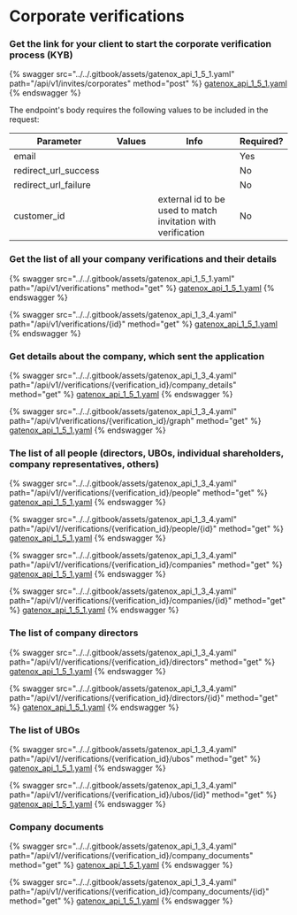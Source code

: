 # Corporate verifications

### Get the link for your client to start the corporate verification process (KYB)

{% swagger src="../../.gitbook/assets/gatenox_api_1_5_1.yaml" path="/api/v1/invites/corporates" method="post" %}
[gatenox_api_1_5_1.yaml](../../.gitbook/assets/gatenox_api_1_5_1.yaml)
{% endswagger %}

The endpoint's body requires the following values to be included in the request:

<table><thead><tr><th width="203">Parameter</th><th width="109">Values</th><th width="316">Info</th><th>Required?</th></tr></thead><tbody><tr><td>email</td><td></td><td></td><td>Yes</td></tr><tr><td>redirect_url_success</td><td></td><td></td><td>No</td></tr><tr><td>redirect_url_failure</td><td></td><td></td><td>No</td></tr><tr><td>customer_id</td><td></td><td>external id to be used to match invitation with verification</td><td>No</td></tr></tbody></table>

### Get the list of all your company verifications and their details

{% swagger src="../../.gitbook/assets/gatenox_api_1_5_1.yaml" path="/api/v1/verifications" method="get" %}
[gatenox_api_1_5_1.yaml](../../.gitbook/assets/gatenox_api_1_5_1.yaml)
{% endswagger %}

{% swagger src="../../.gitbook/assets/gatenox_api_1_3_4.yaml" path="/api/v1/verifications/{id}" method="get" %}
[gatenox_api_1_5_1.yaml](../../.gitbook/assets/gatenox_api_1_5_1.yaml)
{% endswagger %}

### Get details about the company, which sent the application

{% swagger src="../../.gitbook/assets/gatenox_api_1_3_4.yaml" path="/api/v1//verifications/{verification_id}/company_details" method="get" %}
[gatenox_api_1_5_1.yaml](../../.gitbook/assets/gatenox_api_1_5_1.yaml)
{% endswagger %}

{% swagger src="../../.gitbook/assets/gatenox_api_1_3_4.yaml" path="/api/v1/verifications/{verification_id}/graph" method="get" %}
[gatenox_api_1_5_1.yaml](../../.gitbook/assets/gatenox_api_1_5_1.yaml)
{% endswagger %}

### The list of all people (directors, UBOs, individual shareholders, company representatives, others)

{% swagger src="../../.gitbook/assets/gatenox_api_1_3_4.yaml" path="/api/v1//verifications/{verification_id}/people" method="get" %}
[gatenox_api_1_5_1.yaml](../../.gitbook/assets/gatenox_api_1_5_1.yaml)
{% endswagger %}

{% swagger src="../../.gitbook/assets/gatenox_api_1_3_4.yaml" path="/api/v1//verifications/{verification_id}/people/{id}" method="get" %}
[gatenox_api_1_5_1.yaml](../../.gitbook/assets/gatenox_api_1_5_1.yaml)
{% endswagger %}

{% swagger src="../../.gitbook/assets/gatenox_api_1_3_4.yaml" path="/api/v1//verifications/{verification_id}/companies" method="get" %}
[gatenox_api_1_5_1.yaml](../../.gitbook/assets/gatenox_api_1_5_1.yaml)
{% endswagger %}

{% swagger src="../../.gitbook/assets/gatenox_api_1_3_4.yaml" path="/api/v1//verifications/{verification_id}/companies/{id}" method="get" %}
[gatenox_api_1_5_1.yaml](../../.gitbook/assets/gatenox_api_1_5_1.yaml)
{% endswagger %}

### The list of company directors

{% swagger src="../../.gitbook/assets/gatenox_api_1_3_4.yaml" path="/api/v1//verifications/{verification_id}/directors" method="get" %}
[gatenox_api_1_5_1.yaml](../../.gitbook/assets/gatenox_api_1_5_1.yaml)
{% endswagger %}

{% swagger src="../../.gitbook/assets/gatenox_api_1_3_4.yaml" path="/api/v1//verifications/{verification_id}/directors/{id}" method="get" %}
[gatenox_api_1_5_1.yaml](../../.gitbook/assets/gatenox_api_1_5_1.yaml)
{% endswagger %}

### The list of UBOs

{% swagger src="../../.gitbook/assets/gatenox_api_1_3_4.yaml" path="/api/v1//verifications/{verification_id}/ubos" method="get" %}
[gatenox_api_1_5_1.yaml](../../.gitbook/assets/gatenox_api_1_5_1.yaml)
{% endswagger %}

{% swagger src="../../.gitbook/assets/gatenox_api_1_3_4.yaml" path="/api/v1//verifications/{verification_id}/ubos/{id}" method="get" %}
[gatenox_api_1_5_1.yaml](../../.gitbook/assets/gatenox_api_1_5_1.yaml)
{% endswagger %}

### Company documents

{% swagger src="../../.gitbook/assets/gatenox_api_1_3_4.yaml" path="/api/v1//verifications/{verification_id}/company_documents" method="get" %}
[gatenox_api_1_5_1.yaml](../../.gitbook/assets/gatenox_api_1_5_1.yaml)
{% endswagger %}

{% swagger src="../../.gitbook/assets/gatenox_api_1_3_4.yaml" path="/api/v1//verifications/{verification_id}/company_documents/{id}" method="get" %}
[gatenox_api_1_5_1.yaml](../../.gitbook/assets/gatenox_api_1_5_1.yaml)
{% endswagger %}
